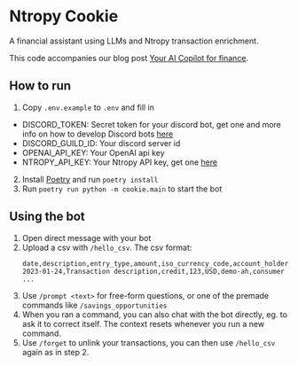 # Ntropy Cookie

A financial assistant using LLMs and Ntropy transaction enrichment.

This code accompanies our blog post [Your AI Copilot for finance](https://blog.ntropy.com/).

## How to run

1. Copy `.env.example` to `.env` and fill in

- DISCORD_TOKEN: Secret token for your discord bot, get one and more info on how to develop Discord bots [here](https://discord.com/developers/docs/getting-started)
- DISCORD_GUILD_ID: Your discord server id
- OPENAI_API_KEY: Your OpenAI api key
- NTROPY_API_KEY: Your Ntropy API key, get one [here](https://dashboard.ntropy.com/)

2. Install [Poetry](https://python-poetry.org/) and run `poetry install`
3. Run `poetry run python -m cookie.main` to start the bot

## Using the bot

1. Open direct message with your bot
2. Upload a csv with `/hello_csv`. The csv format:
   ```csv
   date,description,entry_type,amount,iso_currency_code,account_holder_id,account_holder_type
   2023-01-24,Transaction description,credit,123,USD,demo-ah,consumer
   ...
   ```
3. Use `/prompt <text>` for free-form questions, or one of the premade commands like `/savings_opportunities`
4. When you ran a command, you can also chat with the bot directly, eg. to ask it to correct itself. The context resets whenever you run a new command.
5. Use `/forget` to unlink your transactions, you can then use `/hello_csv` again as in step 2.
